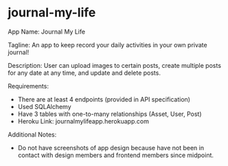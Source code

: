 # journal-my-life

App Name: Journal My Life

Tagline: An app to keep record your daily activities in your own private journal!

Description: User can upload images to certain posts, create multiple posts for any date at any time, and update and delete posts.

Requirements: 
  - There are at least 4 endpoints (provided in API specification)
  - Used SQLAlchemy
  - Have 3 tables with one-to-many relationships (Asset, User, Post)
  - Heroku Link: journalmylifeapp.herokuapp.com
  
 Additional Notes:
 - Do not have screenshots of app design because have not been in contact with design members and frontend members since midpoint.
  
